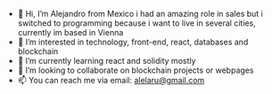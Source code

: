 - 👋 Hi, I’m Alejandro from Mexico i had an amazing role in sales but i switched to programming because i want to live in several cities, currently im based in Vienna
- 👀 I’m interested in technology, front-end, react, databases and blockchain
- 🌱 I’m currently learning react and solidity mostly
- 💞️ I’m looking to collaborate on blockchain projects or webpages
- 📫 You can reach me via email: alelaru@gmail.com

<!---
alelaru/alelaru is a ✨ special ✨ repository because its `README.md` (this file) appears on your GitHub profile.
You can click the Preview link to take a look at your changes.
--->
